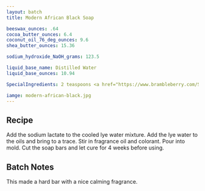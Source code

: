 ```yaml
---
layout: batch
title: Modern African Black Soap

beeswax_ounces: .64
cocoa_butter_ounces: 6.4
coconut_oil_76_deg_ounces: 9.6
shea_butter_ounces: 15.36

sodium_hydroxide_NaOH_grams: 123.5

liquid_base_name: Distilled Water
liquid_base_ounces: 10.94

SpecialIngredients: 2 teaspoons <a href="https://www.brambleberry.com/Sodium-Lactate-P5127.aspx">sodium lactate</a>, 2 teaspoons <a href="http://amzn.to/1P0vDQ6">hardwood activated charcoal powder</a>, .67 oz. <a href="https://www.brambleberry.com/discontinued-products/discontinued---sunflower-fragrance-oil/V000293.html">sunflower fragrance oil</a>, .53 oz. <a href="https://www.brambleberry.com/shop-by-product/ingredients/fragrance-oils/daisy-chain-fragrance-oil/V000200.html">daisy chain fragrance oil</a>

iamge: modern-african-black.jpg
---
```


## Recipe
Add the sodium lactate to the cooled lye water mixture. Add the lye water to the oils and bring to a trace. Stir in fragrance oil and colorant. Pour into mold. Cut the soap bars and let cure for 4 weeks before using.

## Batch Notes
This made a hard bar with a nice calming fragrance.